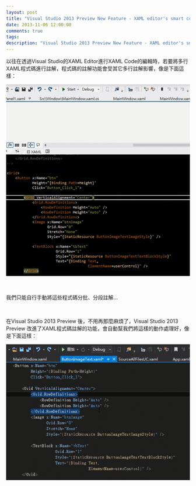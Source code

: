 ```yaml
---
layout: post
title: "Visual Studio 2013 Preview New Feature - XAML editor's smart commenting"
date: 2013-11-06 12:00:00
comments: true
tags: 
description: "Visual Studio 2013 Preview New Feature - XAML editor's smart commenting"
---
```

<p>
	以往在透過Visual Studio的XAML Editor進行XAML Code的編輯時，若要將多行XAML程式碼進行註解，程式碼的註解功能會受其它多行註解影響，像是下面這樣：</p>
<p>
	<img border="0" src="\images\posts\0d33d1ed-76e9-4291-b787-cc94b4ed04ea\2013829134341158.gif" /></p>
<p>
	 </p>
<p>
	我們只能自行手動將這些程式碼分批、分段註解...</p>
<p>
	 </p>
<p>
	在Visual Studio 2013 Preview 後，不用再那麼麻煩了，Visual Studio 2013 Preview 改進了XAML程式碼註解的功能，會自動幫我們將這樣的動作處理好，像是下面這樣：</p>
<p>
	<img border="0" src="\images\posts\0d33d1ed-76e9-4291-b787-cc94b4ed04ea\2013829134830908.gif" /></p>
